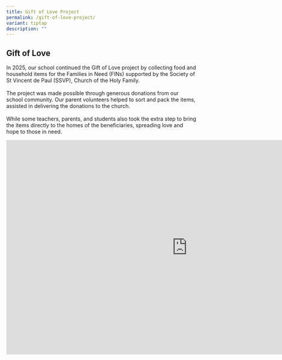 ```yaml
---
title: Gift of Love Project
permalink: /gift-of-love-project/
variant: tiptap
description: ""
---
```

<h2>Gift of Love</h2>
<p>In 2025, our school continued the Gift of Love project by collecting food
and household items for the Families in Need (FINs) supported by the Society
of St Vincent de Paul (SSVP), Church of the Holy Family.
<br>
<br>The project was made possible through generous donations from our school
community. Our parent volunteers helped to sort and pack the items, assisted
in delivering the donations to the church.
<br>
<br>While some teachers, parents, and students also took the extra step to
bring the items directly to the homes of the beneficiaries, spreading love
and hope to those in need.</p>
<div class="iframe-wrapper">
<iframe height="569" width="960" allowfullscreen="true" frameborder="0" src="https://docs.google.com/presentation/d/e/2PACX-1vRbDX99LmZk_UkTqUp55G2ynvFiiPd-debZnOh0YGKePIoqBwZMKi-EDqMxj84iJhsdwf-x2BKLCRxI/pubembed?start=true&amp;loop=true&amp;delayms=5000"></iframe>
</div>
<p></p>